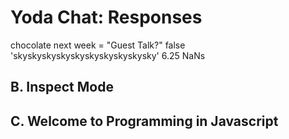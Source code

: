 Yoda Chat: Responses
================
chocolate
next week = "Guest Talk?"
false
'skyskyskyskyskyskyskyskyskysky'
6.25
NaNs

B. Inspect Mode
---------------


C. Welcome to Programming in Javascript
---------------------------------------